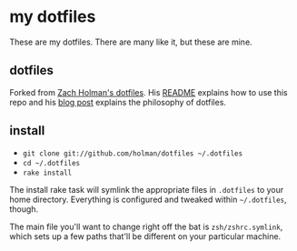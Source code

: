 # my dotfiles

These are my dotfiles. There are many like it, but these are mine.

## dotfiles

Forked from [Zach Holman's dotfiles](http://github.com/holman/dotfiles). His [README](https://github.com/holman/dotfiles#readme) explains how to use this repo and his [blog post](http://zachholman.com/2010/08/dotfiles-are-meant-to-be-forked/) explains the philosophy of dotfiles.

## install

- `git clone git://github.com/holman/dotfiles ~/.dotfiles`
- `cd ~/.dotfiles`
- `rake install`

The install rake task will symlink the appropriate files in `.dotfiles` to your
home directory. Everything is configured and tweaked within `~/.dotfiles`,
though.

The main file you'll want to change right off the bat is `zsh/zshrc.symlink`,
which sets up a few paths that'll be different on your particular machine.

